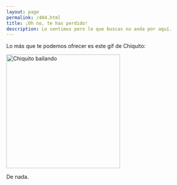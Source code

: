 ```yaml
---
layout: page
permalink: /404.html
title: ¡Oh no, te has perdido!
description: Lo sentimos pero lo que buscas no anda por aquí.
---
```


Lo más que te podemos ofrecer es este gif de Chiquito:

<img src="/images/chiquito_bailando.jpg" alt="Chiquito bailando" style="width: 300px;"/>

De nada.